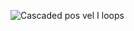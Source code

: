 ![Cascaded pos vel I loops](https://static1.squarespace.com/static/58aff26de4fcb53b5efd2f02/t/5b66284a0e2e72aae8818d64/1533421649405/CascadedController.png?format=2500w)
